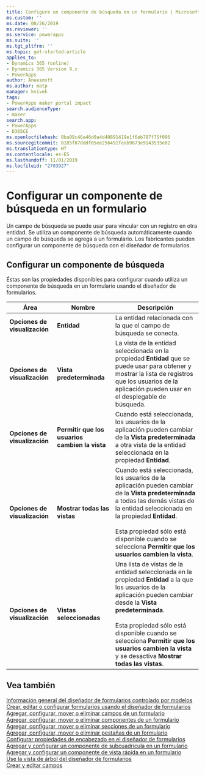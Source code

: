 ```yaml
---
title: Configure un componente de búsqueda en un formulario | MicrosoftDocs"
ms.custom: ''
ms.date: 08/26/2019
ms.reviewer: ''
ms.service: powerapps
ms.suite: ''
ms.tgt_pltfrm: ''
ms.topic: get-started-article
applies_to:
- Dynamics 365 (online)
- Dynamics 365 Version 9.x
- PowerApps
author: Aneesmsft
ms.author: matp
manager: kvivek
tags:
- PowerApps maker portal impact
search.audienceType:
- maker
search.app:
- PowerApps
- D365CE
ms.openlocfilehash: 8ba09c46a46d0a4d40891419e1f6eb787f75f096
ms.sourcegitcommit: 8185f87dddf05ee256491feab9873e9143535e02
ms.translationtype: HT
ms.contentlocale: es-ES
ms.lasthandoff: 11/01/2019
ms.locfileid: "2703927"
---
```

# <a name="configure-a-lookup-component-on-a-form"></a>Configurar un componente de búsqueda en un formulario  
Un campo de búsqueda se puede usar para vincular con un registro en otra entidad. Se utiliza un componente de búsqueda automáticamente cuando un campo de búsqueda se agrega a un formulario. Los fabricantes pueden configurar un componente de búsqueda con el diseñador de formularios.

## <a name="configure-a-lookup-component"></a>Configurar un componente de búsqueda
Éstas son las propiedades disponibles para configurar cuando utiliza un componente de búsqueda en un formulario usando el diseñador de formularios.


<!--from editor: "Drop-down" should only be an adjective. In the following table, is it a list? A menu? -->


|Área  |Nombre  |Descripción  |
|---------|---------|---------|
| **Opciones de visualización** | **Entidad** |  La entidad relacionada con la que el campo de búsqueda se conecta. |
| **Opciones de visualización** | **Vista predeterminada** |  La vista de la entidad seleccionada en la propiedad **Entidad** que se puede usar para obtener y mostrar la lista de registros que los usuarios de la aplicación pueden usar en el desplegable de búsqueda. |
| **Opciones de visualización** | **Permitir que los usuarios cambien la vista** |  Cuando está seleccionada, los usuarios de la aplicación pueden cambiar de la **Vista predeterminada** a otra vista de la entidad seleccionada en la propiedad **Entidad**. |
| **Opciones de visualización** | **Mostrar todas las vistas** |  Cuando está seleccionada, los usuarios de la aplicación pueden cambiar de la **Vista predeterminada** a todas las demás vistas de la entidad seleccionada en la propiedad **Entidad**. <br /><br />Esta propiedad sólo está disponible cuando se selecciona **Permitir que los usuarios cambien la vista**. |
| **Opciones de visualización** | **Vistas seleccionadas** |  Una lista de vistas de la entidad seleccionada en la propiedad **Entidad** a la que los usuarios de la aplicación pueden cambiar desde la **Vista predeterminada**. <br /><br />Esta propiedad sólo está disponible cuando se selecciona **Permitir que los usuarios cambien la vista** y se desactiva **Mostrar todas las vistas**. |

## <a name="see-also"></a>Vea también
[Información general del diseñador de formularios controlado por modelos](form-designer-overview.md)  
[Crear, editar o configurar formularios usando el diseñador de formularios](create-and-edit-forms.md)  
[Agregar, configurar, mover o eliminar campos de un formulario](add-move-or-delete-fields-on-form.md)  
[Agregar, configurar, mover o eliminar componentes de un formulario](add-move-configure-or-delete-components-on-form.md)  
[Agregar, configurar, mover o eliminar secciones de un formulario](add-move-or-delete-sections-on-form.md)  
[Agregar, configurar, mover o eliminar pestañas de un formulario](add-move-or-delete-tabs-on-form.md)  
[Configurar propiedades de encabezado en el diseñador de formularios](form-designer-header-properties.md)  
[Agregar y configurar un componente de subcuadrícula en un formulario](form-designer-add-configure-subgrid.md)  
[Agregar y configurar un componente de vista rápida en un formulario](form-designer-add-configure-quickview.md)  
[Use la vista de árbol del diseñador de formularios](using-tree-view-on-form.md)  
[Crear y editar campos](../common-data-service/create-edit-field-portal.md)  
